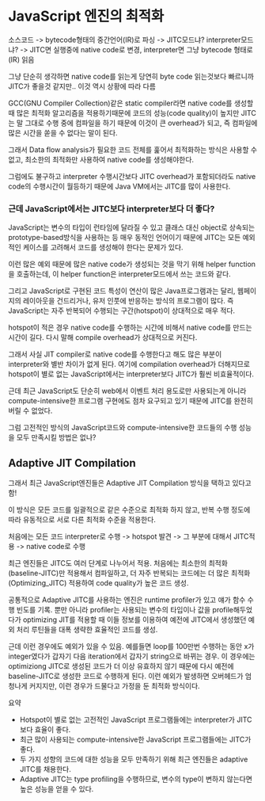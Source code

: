 <h1> JavaScript 엔진의 최적화 </h1>

소스코드
-> bytecode형태의 중간언어(IR)로  파싱
-> JITC모드냐? interpreter모드냐?
-> JITC면 실행중에 native code로 변경, interpreter면 그냥 bytecode 형태로(IR) 읽음

그냥 단순히 생각하면 native code를 읽는게 당연히 byte code 읽는것보다 빠르니까 JITC가 좋을것 같지만.. 이것 역시 상황에 따라 다름

GCC(GNU Compiler Collection)같은 static compiler라면 native code를 생성할때 많은 최적화 알고리즘을 적용하기때문에 코드의 성능(code quality)이 높지만 JITC는 말 그대로 수행 중에 컴파일을 하기 때문에 이것이 큰 overhead가 되고, 즉 컴파일에 많은 시간을 쏟을 수 없다는 말이 된다.

그래서 Data flow analysis가 필요한 코드 전체를 훑어서 최적화하는 방식은 사용할 수 없고, 최소한의 최적화만 사용하여 native code를 생성해야한다.

그럼에도 불구하고 interpreter 수행시간보다 JITC overhead가 포함되더라도 native code의 수행시간이 월등하기 때문에 Java VM에서는 JITC를 많이 사용한다.

<h3> 근데 JavaScript에서는 JITC보다 interpreter보다 더 좋다? </h3>

JavaScript는 변수의 타입이 런타임에 달라질 수 있고 클래스 대신 object로 상속되는 prototype-based방식을 사용하는 등 매우 동적인 언어이기 때문에 JITC는 모든 예외적인 케이스를 고려해서 코드를 생성해야 한다는 문제가 있다.

이런 많은 예외 때문에 많은 native code가 생성되는 것을 막기 위해 helper function을 호출하는데, 이 helper function은 interpreter모드에서 쓰는 코드와 같다.

그리고 JavaScript로 구현된 코드 특성이 연산이 많은 Java프로그램과는 달리, 웹페이지의 레이아웃을 건드리거나, 유저 인풋에 반응하는 방식의 프로그램이 많다. 즉 JavaScript는 자주 반복되어 수행되는 구간(hotspot)이 상대적으로 매우 적다.

hotspot이 적은 경우 native code를 수행하는 시간에 비해서 native code를 만드는 시간이 길다. 다시 말해 compile overhead가 상대적으로 커진다.

그래서 사실 JIT compiler로 native code를 수행한다고 해도 많은 부분이 interpreter와 별반 차이가 없게 된다. 여기에 compilation overhead가 더해지므로 hotspot이 별로 없는 JavaScript에서는 interpreter보다 JITC가 훨씬 비효율적이다.

근데 최근 JavaScript도 단순히 web에서 이벤트 처리 용도로만 사용되는게 아니라 compute-intensive한 프로그램 구현에도 점차 요구되고 있기 때문에 JITC를 완전히 버릴 수 없었다.

그럼 고전적인 방식의 JavaScript코드와 compute-intensive한 코드들의 수행 성능을 모두 만족시킬 방법은 없나?

<h2> Adaptive JIT Compilation </h2>

그래서 최근 JavaScript엔진들은 Adaptive JIT Compilation 방식을 택하고 있다고 함!

이 방식은 모든 코드를 일괄적으로 같은 수준으로 최적화 하지 않고, 반복 수행 정도에 따라 유동적으로 서로 다른 최적화 수준을 적용한다.

처음에는 모든 코드 interpreter로 수행
-> hotspot 발견
-> 그 부분에 대해서 JITC적용 -> native code로 수행

최근 엔진들은 JITC도 여러 단계로 나누어서 적용.
처음에는 최소한의 최적화(baseline-JITC)만 적용해서 컴파일하고, 더 자주 반복되는 코드에는 더 많은 최적화(Optimizing_JITC) 적용하여 code quality가 높은 코드 생성.

공통적으로 Adaptive JITC를 사용하는 엔진은 runtime profiler가 있고 얘가 함수 수행 빈도를 기록. 뿐만 아니라 profiler는 사용되는 변수의 타입이나 값을 profile해두었다가 optimizing JIT를 적용할 때 이들 정보를 이용하여 예전에 JITC에서 생성했던 예외 처리 루틴들을 대폭 생략한 효율적인 코드를 생성.

근데 이런 경우에도 예외가 있을 수 있음.
예를들면 loop를 100만번 수행하는 동안 x가 integer였다가 갑자기 다음 iteration에서 갑자기 string으로 바뀌는 경우.
이 경우에는 optimiziong JITC로 생성된 코드가 더 이상 유효하지 않기 때문에 다시 예전에 baseline-JITC로 생성한 코드로 수행하게 된다. 이런 예외가 발생하면 오버헤드가 엄청나게 커지지만, 이런 경우가 드물다고 가정을 둔 최적화 방식이다.

요약
* Hotspot이 별로 없는 고전적인 JavaScript 프로그램들에는 interpreter가 JITC보다 효율이 좋다.
* 최근 많이 사용되는 compute-intensive한 JavaScript 프로그램들에는 JITC가 좋다.
* 두 가지 성향의 코드에 대한 성능을 모두 만족하기 위해 최근 엔진들은 adaptive JITC를 채용한다.
* Adaptive JITC는 type profiling을 수행하므로, 변수의 type이 변하지 않는다면 높은 성능을 얻을 수 있다.
